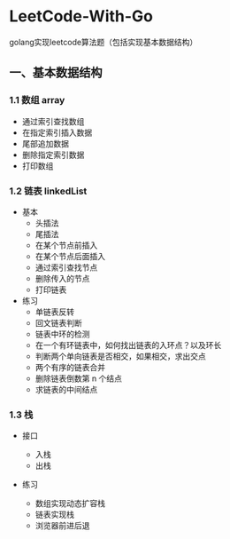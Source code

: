 # LeetCode-With-Go
golang实现leetcode算法题（包括实现基本数据结构）

## 一、基本数据结构
### 1.1 数组 array
- 通过索引查找数组
- 在指定索引插入数据
- 尾部追加数据
- 删除指定索引数据
- 打印数组

### 1.2 链表 linkedList
- 基本  
    - 头插法
	- 尾插法
	- 在某个节点前插入
	- 在某个节点后面插入
	- 通过索引查找节点
	- 删除传入的节点
	- 打印链表
- 练习  
	- 单链表反转
	- 回文链表判断
	- 链表中环的检测
	- 在一个有环链表中，如何找出链表的入环点？以及环长
	- 判断两个单向链表是否相交，如果相交，求出交点
	- 两个有序的链表合并
	- 删除链表倒数第 n 个结点
	- 求链表的中间结点

### 1.3 栈
- 接口
  - 入栈
  - 出栈

- 练习
  - 数组实现动态扩容栈
  - 链表实现栈
  - 浏览器前进后退